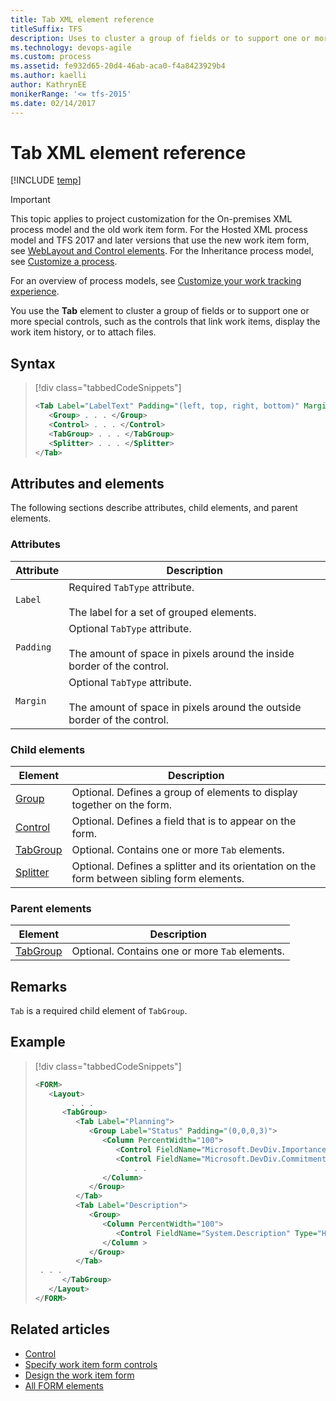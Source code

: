 ```yaml
---
title: Tab XML element reference 
titleSuffix: TFS
description: Uses to cluster a group of fields or to support one or more special controls.
ms.technology: devops-agile
ms.custom: process
ms.assetid: fe932d65-20d4-46ab-aca0-f4a8423929b4
ms.author: kaelli
author: KathrynEE
monikerRange: '<= tfs-2015'
ms.date: 02/14/2017
---
```


# Tab XML element reference

[!INCLUDE [temp](../../includes/version-tfs-2013-2015.md)]

> [!IMPORTANT]  
> This topic applies to project customization for the On-premises XML process model and the old work item form. For the Hosted XML process model and TFS 2017 and later versions that use the new work item form, see [WebLayout and Control elements](weblayout-xml-elements.md). For the Inheritance process model, see [Customize a process](../../organizations/settings/work/customize-process.md).
>
>For an overview of process models, see [Customize your work tracking experience](../customize-work.md).    


You use the **Tab** element to cluster a group of fields or to support one or more special controls, such as the controls that link work items, display the work item history, or to attach files.  
  
## Syntax  

> [!div class="tabbedCodeSnippets"]
> ```XML
> <Tab Label="LabelText" Padding="(left, top, right, bottom)" Margin="(left, top, right, bottom)">
>    <Group> . . . </Group>
>    <Control> . . . </Control>
>    <TabGroup> . . . </TabGroup>
>    <Splitter> . . . </Splitter>
> </Tab>  
> ```  
  
## Attributes and elements  
 The following sections describe attributes, child elements, and parent elements.  
  
### Attributes  
  
|Attribute|Description|  
|---------------|-----------------|  
|`Label`|Required `TabType` attribute.<br /><br /> The label for a set of grouped elements.|  
|`Padding`|Optional `TabType` attribute.<br /><br /> The amount of space in pixels around the inside border of the control.|  
|`Margin`|Optional `TabType` attribute.<br /><br /> The amount of space in pixels around the outside border of the control.|  
  
### Child elements  
  
|Element|Description|  
|-------------|-----------------|  
|[Group](all-form-xml-elements-reference.md)|Optional. Defines a group of elements to display together on the form.|  
|[Control](control-xml-element-reference.md)|Optional. Defines a field that is to appear on the form.|  
|[TabGroup](all-form-xml-elements-reference.md)|Optional. Contains one or more `Tab` elements.|  
|[Splitter](all-form-xml-elements-reference.md)|Optional. Defines a splitter and its orientation on the form between sibling form elements.|  
  
### Parent elements  
  
|Element|Description|  
|-------------|-----------------|  
|[TabGroup](all-form-xml-elements-reference.md)|Optional. Contains one or more `Tab` elements.|  
  
## Remarks  
 `Tab` is a required child element of `TabGroup`.  
  
## Example  
  
> [!div class="tabbedCodeSnippets"]
> ```XML
> <FORM>  
>    <Layout>  
>         . . .   
>       <TabGroup>  
>          <Tab Label="Planning">  
>             <Group Label="Status" Padding="(0,0,0,3)">  
>                <Column PercentWidth="100">  
>                   <Control FieldName="Microsoft.DevDiv.Importance" Type="FieldControl" Label="Importance" LabelPosition="Left" />  
>                   <Control FieldName="Microsoft.DevDiv.Commitment" Type="FieldControl" Label="Commitment / Confidence" LabelPosition="Left" />  
>                     . . .  
>                </Column>  
>             </Group>  
>          </Tab>  
>          <Tab Label="Description">  
>             <Group>  
>                <Column PercentWidth="100">  
>                   <Control FieldName="System.Description" Type="HtmlFieldControl" Label="Value Proposition Description" LabelPosition="Top" />  
>                </Column >  
>             </Group>  
>          </Tab>  
>  . . .                
>       </TabGroup>  
>    </Layout>  
> </FORM>  
> ```  
  
  
## Related articles

- [Control](control-xml-element-reference.md)   
- [Specify work item form controls](specify-work-item-form-controls.md)   
- [Design the work item form](design-work-item-form.md)
- [All FORM elements](all-form-xml-elements-reference.md)   